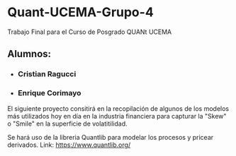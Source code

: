 # Quant-UCEMA-Grupo-4
Trabajo Final para el Curso de Posgrado QUANt UCEMA
## Alumnos: 
- ### Cristian Ragucci
- ### Enrique Corimayo
El siguiente proyecto consitirá en la recopilación de algunos de los modelos más utilizados hoy en día en la industria financiera para capturar la "Skew" o "Smile" en la superficie de volatitilidad. 

Se hará uso de la libreria Quantlib para modelar los procesos y pricear derivados. Link:
https://www.quantlib.org/

